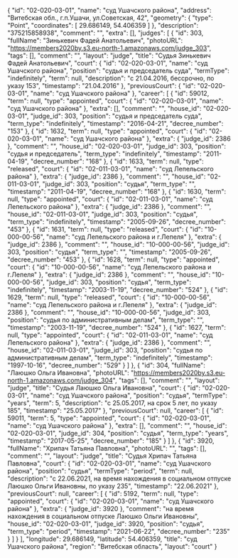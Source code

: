 {
    "id": "02-020-03-01",
    "name": "суд Ушачского района",
    "address": "Витебская обл., г.п.Ушачи, ул.Советская, 42",
    "geometry": {
        "type": "Point",
        "coordinates": [
            29.686149,
            54.406359
        ]
    },
    "description": "375215858938",
    "comment": "",
    "extra": [],
    "judges": [
        {
            "id": 303,
            "fullName": "Зинькевич Фадей Анатольевич",
            "photoURL": "https://members2020by.s3.eu-north-1.amazonaws.com/judge_303",
            "tags": [],
            "comment": "",
            "layout": "judge",
            "title": "Судья Зинькевич Фадей Анатольевич",
            "court": {
                "id": "02-020-03-01",
                "name": "суд Ушачского района",
                "position": "судья и председатель суда",
                "termType": "indefinitely",
                "term": null,
                "description": "c 21.04.2016, бессрочно, по указу 153",
                "timestamp": "21.04.2016"
            },
            "previousCourt": {
                "id": "02-020-03-01",
                "name": "суд Ушачского района"
            },
            "career": [
                {
                    "id": 59012,
                    "term": null,
                    "type": "appointed",
                    "court": {
                        "id": "02-020-03-01",
                        "name": "суд Ушачского района"
                    },
                    "extra": [],
                    "comment": "",
                    "house_id": "02-020-03-01",
                    "judge_id": 303,
                    "position": "судья и председатель суда",
                    "term_type": "indefinitely",
                    "timestamp": "2016-04-21",
                    "decree_number": "153"
                },
                {
                    "id": 1632,
                    "term": null,
                    "type": "appointed",
                    "court": {
                        "id": "02-020-03-01",
                        "name": "суд Ушачского района"
                    },
                    "extra": {
                        "judge_id": 2386
                    },
                    "comment": "",
                    "house_id": "02-020-03-01",
                    "judge_id": 303,
                    "position": "судья и председатель",
                    "term_type": "indefinitely",
                    "timestamp": "2011-04-19",
                    "decree_number": "168"
                },
                {
                    "id": 1633,
                    "term": null,
                    "type": "released",
                    "court": {
                        "id": "02-011-03-01",
                        "name": "суд Лепельского района"
                    },
                    "extra": {
                        "judge_id": 2386
                    },
                    "comment": "",
                    "house_id": "02-011-03-01",
                    "judge_id": 303,
                    "position": "судья",
                    "term_type": "",
                    "timestamp": "2011-04-19",
                    "decree_number": "168"
                },
                {
                    "id": 1630,
                    "term": null,
                    "type": "appointed",
                    "court": {
                        "id": "02-011-03-01",
                        "name": "суд Лепельского района"
                    },
                    "extra": {
                        "judge_id": 2386
                    },
                    "comment": "",
                    "house_id": "02-011-03-01",
                    "judge_id": 303,
                    "position": "судья",
                    "term_type": "indefinitely",
                    "timestamp": "2005-09-26",
                    "decree_number": "453"
                },
                {
                    "id": 1631,
                    "term": null,
                    "type": "released",
                    "court": {
                        "id": "10-000-00-56",
                        "name": "суд Лепельского района и г.Лепеля"
                    },
                    "extra": {
                        "judge_id": 2386
                    },
                    "comment": "",
                    "house_id": "10-000-00-56",
                    "judge_id": 303,
                    "position": "судья",
                    "term_type": "",
                    "timestamp": "2005-09-26",
                    "decree_number": "453"
                },
                {
                    "id": 1628,
                    "term": null,
                    "type": "appointed",
                    "court": {
                        "id": "10-000-00-56",
                        "name": "суд Лепельского района и г.Лепеля"
                    },
                    "extra": {
                        "judge_id": 2386
                    },
                    "comment": "",
                    "house_id": "10-000-00-56",
                    "judge_id": 303,
                    "position": "судья",
                    "term_type": "indefinitely",
                    "timestamp": "2003-11-19",
                    "decree_number": "524"
                },
                {
                    "id": 1629,
                    "term": null,
                    "type": "released",
                    "court": {
                        "id": "10-000-00-56",
                        "name": "суд Лепельского района и г.Лепеля"
                    },
                    "extra": {
                        "judge_id": 2386
                    },
                    "comment": "",
                    "house_id": "10-000-00-56",
                    "judge_id": 303,
                    "position": "судья по административным делам",
                    "term_type": "",
                    "timestamp": "2003-11-19",
                    "decree_number": "524"
                },
                {
                    "id": 1627,
                    "term": null,
                    "type": "appointed",
                    "court": {
                        "id": "02-011-03-01",
                        "name": "суд Лепельского района"
                    },
                    "extra": {
                        "judge_id": 2386
                    },
                    "comment": "",
                    "house_id": "02-011-03-01",
                    "judge_id": 303,
                    "position": "судья по административным делам",
                    "term_type": "indefinitely",
                    "timestamp": "1997-10-16",
                    "decree_number": "529"
                }
            ]
        },
        {
            "id": 304,
            "fullName": "Лаюшко Ольга Ивановна",
            "photoURL": "https://members2020by.s3.eu-north-1.amazonaws.com/judge_304",
            "tags": [],
            "comment": "",
            "layout": "judge",
            "title": "Судья Лаюшко Ольга Ивановна",
            "court": {
                "id": "02-020-03-01",
                "name": "суд Ушачского района",
                "position": "судья",
                "termType": "years",
                "term": 5,
                "description": "c 25.05.2017, на срок 5 лет, по указу 185",
                "timestamp": "25.05.2017"
            },
            "previousCourt": null,
            "career": [
                {
                    "id": 59011,
                    "term": 5,
                    "type": "appointed",
                    "court": {
                        "id": "02-020-03-01",
                        "name": "суд Ушачского района"
                    },
                    "extra": [],
                    "comment": "",
                    "house_id": "02-020-03-01",
                    "judge_id": 304,
                    "position": "судья",
                    "term_type": "years",
                    "timestamp": "2017-05-25",
                    "decree_number": "185"
                }
            ]
        },
        {
            "id": 3920,
            "fullName": "Хрипач Татьяна Павловна",
            "photoURL": "",
            "tags": [],
            "comment": "",
            "layout": "judge",
            "title": "Судья Хрипач Татьяна Павловна",
            "court": {
                "id": "02-020-03-01",
                "name": "суд Ушачского района",
                "position": "судья",
                "termType": "period",
                "term": null,
                "description": "c 22.06.2021, на время нахождения в социальном отпуске Лаюшко Ольги Ивановны, по указу 235",
                "timestamp": "22.06.2021"
            },
            "previousCourt": null,
            "career": [
                {
                    "id": 5192,
                    "term": null,
                    "type": "appointed",
                    "court": {
                        "id": "02-020-03-01",
                        "name": "суд Ушачского района"
                    },
                    "extra": {
                        "judge_id": 3920
                    },
                    "comment": "на время нахождения в социальном отпуске Лаюшко Ольги Ивановны",
                    "house_id": "02-020-03-01",
                    "judge_id": 3920,
                    "position": "судья",
                    "term_type": "period",
                    "timestamp": "2021-06-22",
                    "decree_number": "235"
                }
            ]
        }
    ],
    "longitude": 29.686149,
    "latitude": 54.406359,
    "title": "суд Ушачского района",
    "region": "Витебская область",
    "layout": "court"
}